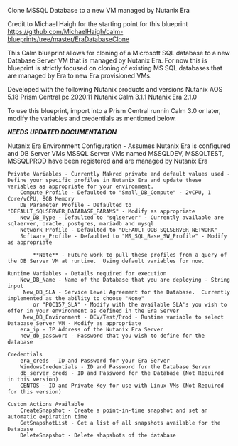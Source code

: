 Clone MSSQL Database to a new VM managed by Nutanix Era

 Credit to Michael Haigh for the starting point for this blueprint
 https://github.com/MichaelHaigh/calm-blueprints/tree/master/EraDatabaseClone

 This Calm blueprint allows for cloning of a Microsoft SQL database to a new Database Server VM that is managed by Nutanix Era. For now this is blueprint is strictly focused on cloning of existing MS SQL databases that are managed by Era to new Era provisioned VMs.

 Developed with the following Nutanix products and versions
    Nutanix AOS 5.18
    Prism Central pc.2020.11 
    Nutanix Calm 3.1.1
    Nutanix Era 2.1.0

To use this blueprint, import into a Prism Central runnin Calm 3.0 or later, modify the variables and credentials as mentioned below.


*****NEEDS UPDATED DOCUMENTATION*****

 Nutanix Era Environment Configuration - Assumes Nutanix Era is configured and DB Server VMs
    MSSQL Server VMs named MSSQLDEV, MSSQLTEST, MSSQLPROD have been registered and are managed by Nutanix Era

    Private Variables - Currently Makred private and default values used - Define your specific profiles in Nutanix Era and update these variables as appropriate for your environment.
        Compute_Profile - Defaulted to "Small_DB_Compute" - 2vCPU, 1 Core/vCPU, 8GB Memory
        DB_Parameter_Profile - Defaulted to "DEFAULT_SQLSERVER_DATABASE_PARAMS" - Modify as appropriate
        New_DB_Type - Defaulted to "sqlserver" - Currently available are sqlaerver, oracle, postgres, mariadb and mysql
        Network_Profile - Defaulted to "DEFAULT_OOB_SQLSERVER_NETWORK"
        Software_Profile - Defaulted to "MS_SQL_Base_SW_Profile" - Modify as appropriate
            
            **Note** - Future work to pull these profiles from a query of the DB Server VM at runtime.  Using default variables for now.

    Runtime Variables - Details required for execution
        New_DB_Name - Name of the Database that you are deploying - String input
         New_DB_SLA - Service Level Agreement for the Database.  Currently implemented as the ability to choose "None" 
            or "POC157_SLA" - Modify with the available SLA's you wish to offer in your environment as defined in the Era Server
         New_DB_Environment - DEV/Test/Prod - Runtime variable to select Database Server VM - Modify as appropriate
        era_ip - IP Address of the Nutanix Era Server
        new_db_password - Password that you wish to define for the database

    Credentials
        era_creds - ID and Password for your Era Server
        WindowsCredentials - ID and Password for the Database Server
        db_server_creds - ID and Password for the Database (Not Required in this version)
        CENTOS - ID and Private Key for use with Linux VMs (Not Required for this version)

    Custom Actions Available
        CreateSnapshot - Create a point-in-time snapshot and set an automatic expiration time
        GetSnapshotList - Get a list of all snapshots available for the Database
        DeleteSnapshot - Delete shapshots of the database
